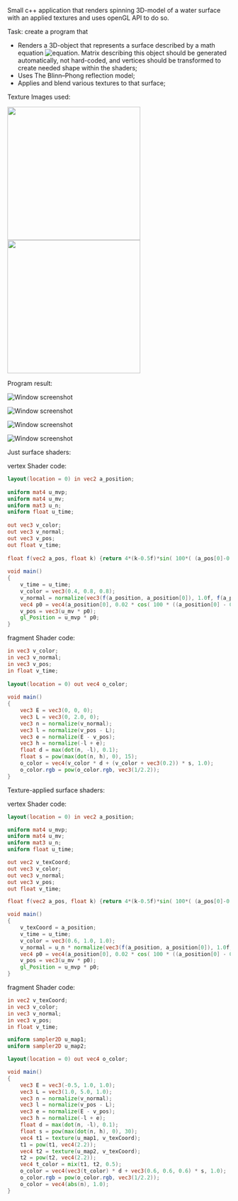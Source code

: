 Small c++ application that renders spinning 3D-model of a water surface with an applied textures and uses openGL API to do so. 

Task: create a program that 
- Renders a 3D-object that represents a surface described by a math equation ![equation](https://latex.codecogs.com/png.image?\inline&space;\dpi{110}\bg{white}0.02&space;cos(100&space;((-0.5&space;&plus;&space;x)^2&space;&plus;&space;(-0.5&space;&plus;&space;y)^2))). Matrix describing this object should be generated automatically, not hard-coded, and vertices should be transformed to create needed shape within the shaders;
- Uses The Blinn–Phong reflection model;
- Applies and blend various textures to that surface;

Texture Images used:

<img src="https://i.imgur.com/TZMXOaC.jpg" width="300" height="300"> <img src="https://i.imgur.com/dTSxtj2.png" width="300" height="300">

Program result:

![Window screenshot](https://i.imgur.com/sUbXFzo.png)

![Window screenshot](https://i.imgur.com/ynYhDMu.png)

![Window screenshot](https://i.imgur.com/xcjfR24.png)

![Window screenshot](https://media.giphy.com/media/PUuDrmN3wjoE79SXkO/giphy.gif)

Just surface shaders:

vertex Shader code:
```GLSL		
layout(location = 0) in vec2 a_position;
		
uniform mat4 u_mvp;
uniform mat4 u_mv;
uniform mat3 u_n;
uniform float u_time;
		
out vec3 v_color;
out vec3 v_normal;
out vec3 v_pos;
out float v_time;
		
float f(vec2 a_pos, float k) {return 4*(k-0.5f)*sin( 100*( (a_pos[0]-0.5f)*(a_pos[0]-0.5f)+(a_pos[1]-0.5f)*(a_pos[1]-0.5f) ) );}
		
void main()
{
	v_time = u_time;
	v_color = vec3(0.4, 0.8, 0.8);
	v_normal = normalize(vec3(f(a_position, a_position[0]), 1.0f, f(a_position, a_position[1])));
	vec4 p0 = vec4(a_position[0], 0.02 * cos( 100 * ((a_position[0] - 0.5) * (a_position[0] - 0.5) + (a_position[1] - 0.5) * (a_position[1] - 0.5)) ), a_position[1], 1.0f);
	v_pos = vec3(u_mv * p0);
	gl_Position = u_mvp * p0;
}
```

fragment Shader code:
```GLSL		
in vec3 v_color;
in vec3 v_normal;
in vec3 v_pos;
in float v_time;
		
layout(location = 0) out vec4 o_color;
		
void main()
{
	vec3 E = vec3(0, 0, 0);
	vec3 L = vec3(0, 2.0, 0);
	vec3 n = normalize(v_normal);
	vec3 l = normalize(v_pos - L);
	vec3 e = normalize(E - v_pos);
	vec3 h = normalize(-l + e);
	float d = max(dot(n, -l), 0.1);
	float s = pow(max(dot(n, h), 0), 15);
	o_color = vec4(v_color * d + (v_color + vec3(0.2)) * s, 1.0);
	o_color.rgb = pow(o_color.rgb, vec3(1/2.2));
}

```
Texture-applied surface shaders:

vertex Shader code:
```GLSL		
layout(location = 0) in vec2 a_position;

uniform mat4 u_mvp;
uniform mat4 u_mv;
uniform mat3 u_n;
uniform float u_time;

out vec2 v_texCoord;
out vec3 v_color;
out vec3 v_normal;
out vec3 v_pos;
out float v_time;

float f(vec2 a_pos, float k) {return 4*(k-0.5f)*sin( 100*( (a_pos[0]-0.5f)*(a_pos[0]-0.5f)+(a_pos[1]-0.5f)*(a_pos[1]-0.5f) ) );}

void main()
{
	v_texCoord = a_position;
	v_time = u_time;
	v_color = vec3(0.6, 1.0, 1.0);
	v_normal = u_n * normalize(vec3(f(a_position, a_position[0]), 1.0f, f(a_position, a_position[1])));
	vec4 p0 = vec4(a_position[0], 0.02 * cos( 100 * ((a_position[0] - 0.5) * (a_position[0] - 0.5) + (a_position[1] - 0.5) * (a_position[1] - 0.5)) ), a_position[1], 1.0f);
	v_pos = vec3(u_mv * p0);
	gl_Position = u_mvp * p0;
}
```

fragment Shader code:
```GLSL		
in vec2 v_texCoord;
in vec3 v_color;
in vec3 v_normal;
in vec3 v_pos;
in float v_time;

uniform sampler2D u_map1;
uniform sampler2D u_map2;

layout(location = 0) out vec4 o_color;

void main()
{
	vec3 E = vec3(-0.5, 1.0, 1.0);
	vec3 L = vec3(1.0, 5.0, 1.0);
	vec3 n = normalize(v_normal);
	vec3 l = normalize(v_pos - L);
	vec3 e = normalize(E - v_pos);
	vec3 h = normalize(-l + e);
	float d = max(dot(n, -l), 0.1);
	float s = pow(max(dot(n, h), 0), 30);
	vec4 t1 = texture(u_map1, v_texCoord);
	t1 = pow(t1, vec4(2.2));
	vec4 t2 = texture(u_map2, v_texCoord);
	t2 = pow(t2, vec4(2.2));
	vec4 t_color = mix(t1, t2, 0.5);
	o_color = vec4(vec3(t_color) * d + vec3(0.6, 0.6, 0.6) * s, 1.0);
	o_color.rgb = pow(o_color.rgb, vec3(1/2.2));
	o_color = vec4(abs(n), 1.0);
}

```
